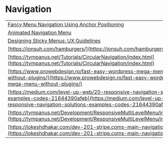 # Navigation

|                                                                                                                                                                                                  |         |
| ------------------------------------------------------------------------------------------------------------------------------------------------------------------------------------------------ | ------- |
| [Fancy Menu Navigation Using Anchor Positioning](https://css-tricks.com/fancy-menu-navigation-using-anchor-positioning/?ref=dailydev)                                                            | 1/17/25 |
| [Animated Navigation Menu](https://dev.to/alvaromontoro/animated-navigation-menu-57o7?context=digest)                                                                                            | 5/21/24 |
| [Designing Sticky Menus: UX Guidelines](https://www.smashingmagazine.com/2023/05/sticky-menus-ux-guidelines/?ref=web-design-weekly.com)                                                          | 5/17/23 |
| [https://jonsuh.com/hamburgers/](https://jonsuh.com/hamburgers/)                                                                                                                                 |         |
| [https://tympanus.net/Tutorials/CircularNavigation/index.html](https://tympanus.net/Tutorials/CircularNavigation/index.html)                                                                     |         |
| [https://www.prowebdesign.ro/fast-easy-wordpress-mega-menu-without-plugins/](https://www.prowebdesign.ro/fast-easy-wordpress-mega-menu-without-plugins/)                                         |         |
| [https://medium.com/level-up-web/20-responsive-navigation-solutions-examples-codes-21644390afeb](https://medium.com/level-up-web/20-responsive-navigation-solutions-examples-codes-21644390afeb) |         |
| [https://tympanus.net/Development/ResponsiveMultiLevelMenu/index.html#](https://tympanus.net/Development/ResponsiveMultiLevelMenu/index.html)                                                    |         |
| [https://lokeshdhakar.com/dev-201-stripe.coms-main-navigation/](https://lokeshdhakar.com/dev-201-stripe.coms-main-navigation/)                                                                   |         |

